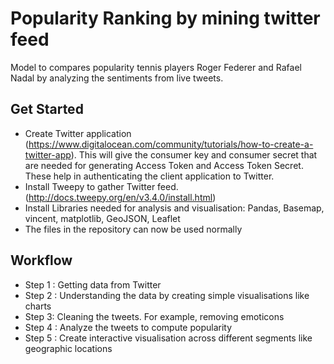 # Popularity Ranking by mining twitter feed

Model to compares popularity tennis players Roger Federer and Rafael Nadal by analyzing the sentiments from live tweets. 

## Get Started

* Create Twitter application (https://www.digitalocean.com/community/tutorials/how-to-create-a-twitter-app). This will give the consumer key and consumer secret that are needed for generating Access Token and Access Token Secret. These help in authenticating the client application to Twitter.
* Install Tweepy to gather Twitter feed. (http://docs.tweepy.org/en/v3.4.0/install.html)
* Install Libraries needed for analysis and visualisation: Pandas, Basemap, vincent, matplotlib, GeoJSON, Leaflet
* The files in the repository can now be used normally

## Workflow

* Step 1 : Getting data from Twitter 
* Step 2 : Understanding the data by creating simple visualisations like charts
* Step 3:  Cleaning the tweets. For example, removing emoticons
* Step 4 : Analyze the tweets to compute popularity
* Step 5 : Create interactive visualisation across different segments like geographic locations


